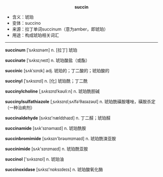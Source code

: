 
**<center>succin</center>**

- <span class="definition">含义：琥珀</span>
- <span class="definition">变体：succino</span>
- <span class="definition">来源：拉丁单词succinum（意为amber，即琥珀）</span>
- <span class="definition">用途：构成琥珀相关词汇</span>

---

<span class="vocabulary">**succinum**</span> [ˈsʌksɪnəm] n. [拉丁] 琥珀

<span class="vocabulary">**succinate**</span> [ˈsʌksɪˌneɪt] n. 琥珀酸盐（或酯）

<span class="vocabulary">**succinic**</span> [sʌkˈsɪnɪk] adj. 琥珀的；丁二酸的；琥珀酸的

<span class="vocabulary">**succinyl**</span> [ˈsʌksɪnɪl] n. [化] 琥珀酰；丁二酰

<span class="vocabulary">**succinylcholine**</span> [ˌsʌksɪnɪlˈkəʊliːn] n. 琥珀酰胆碱

<span class="vocabulary">**succinylsulfathiazole**</span> [ˌsʌksɪnɪlˌsʌlfəˈθaɪəzəʊl] n. 琥珀酰磺胺噻唑，磺胺杀定（一种治痢剂）

<span class="vocabulary">**succinaldehyde**</span> [sʌksɪ'nældɪhaɪd] n. 丁二醛；琥珀醛

<span class="vocabulary">**succinamide**</span> [sʌk'sɪnəmaɪd] n. 琥珀酰胺

<span class="vocabulary">**succinbromimide**</span> [sʌksɪn'brəʊmɪmaɪd] n. 琥珀酰溴亚胺

<span class="vocabulary">**succinimide**</span> [sʌk'sɪnɪmaɪd] n. 琥珀酰亚胺

<span class="vocabulary">**succinol**</span> ['sʌksɪnɒl] n. 琥珀油

<span class="vocabulary">**succinoxidase**</span> [sʌksɪ'nɒksɪdeɪs] n. 琥珀酸氧化酶
